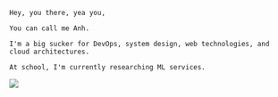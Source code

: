 ```
Hey, you there, yea you,

You can call me Anh.

I'm a big sucker for DevOps, system design, web technologies, and cloud architectures.

At school, I'm currently researching ML services.
```
![](https://komarev.com/ghpvc/?username=aaanh)
